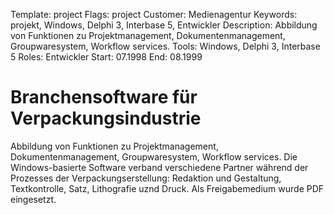 Template: project
Flags: project
Customer: Medienagentur
Keywords: projekt, Windows, Delphi 3, Interbase 5, Entwickler
Description: Abbildung von Funktionen zu Projektmanagement, Dokumentenmanagement, Groupwaresystem, Workflow services.
Tools: Windows, Delphi 3, Interbase 5
Roles: Entwickler
Start: 07.1998
End: 08.1999

# Branchensoftware für Verpackungsindustrie

Abbildung von Funktionen zu Projektmanagement, Dokumentenmanagement, Groupwaresystem, Workflow services. Die Windows-basierte Software verband verschiedene Partner während der Prozesses der Verpackungserstellung: Redaktion und Gestaltung, Textkontrolle, Satz, Lithografie uznd Druck. Als Freigabemedium wurde PDF eingesetzt.


